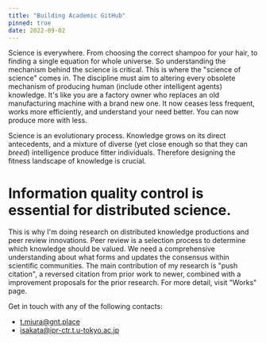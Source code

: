```yaml
---
title: "Building Academic GitHub"
pinned: true
date: 2022-09-02
---
```


Science is everywhere. From choosing the correct shampoo for your hair, to finding a single equation for whole universe.
So understanding the mechanism behind the science is critical. This is where the "science of science" comes in. The discipline must aim to altering every obsolete mechanism of producing human (include other intelligent agents) knowledge.
It's like you are a factory owner who replaces an old manufacturing machine with a brand new one.
It now ceases less frequent, works more efficiently, and understand your need better. You can now produce more with less.
<!-- However, currently so huge agent resource, including human resaerch time are wasted.  -->

Science is an evolutionary process. Knowledge grows on its direct antecedents, and a mixture of diverse (yet close enough so that they can *breed*) intelligence produce fitter individuals.
Therefore designing the fitness landscape of knowledge is crucial.

<!-- selection process a tiny bacteria to breathe, birds to fly, and humans to communicate.
In the same way, science can cover and answer any of the questions we are facing. -->

# Information quality control is essential for distributed science.
This is why I'm doing research on distributed knowledge productions and peer review innovations. Peer review is a selection process to determine which knowledge should be valued. We need a comprehensive understanding about what forms and updates the consensus within scientific communities.
The main contribution of my research is "push citation", a reversed citation from prior work to newer, combined with a improvement proposals for the prior research.
For more detail, visit "Works" page.

<!-- Information Quality Control can learn more from Open Source Software Development. -->
<!-- My research focus is on distributed knowledge contribution system. -->

Get in touch with any of the following contacts:
- t.miura@gnt.place
- isakata@ipr-ctr.t.u-tokyo.ac.jp